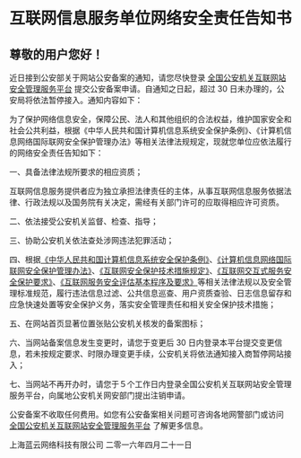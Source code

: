 <properties
	pageTitle="互联网信息服务单位网络安全责任告知书 | Azure"
    description="互联网信息服务单位网络安全责任告知书"
    services="public-security-registration"
    documentationCenter=""
    authors="will"
    manager="edwinc"
    editor=""
    tags="public-security-registration"/>
	
<tags ms.service="public-security-registration"
	ms.workload=""
	ms.tgt_pltfrm=""
	ms.devlang="na"
	ms.topic="article"
	ms.date="03/2017"
	wacn.date="03/2017"
	wacn.lang="cn" 
	ms.author="will"/>

# 互联网信息服务单位网络安全责任告知书
## 尊敬的用户您好！
 
近日接到公安部关于网站公安备案的通知，请您尽快登录 [全国公安机关互联网站安全管理服务平台](http://www.beian.gov.cn) 提交公安备案申请。自通知之日起，超过 30 日未办理的，公安局将依法暂停接入。通知内容如下：

为了保护网络信息安全，保障公民、法人和其他组织的合法权益，维护国家安全和社会公共利益，根据《中华人民共和国计算机信息系统安全保护条例》、《计算机信息网络国际联网安全保护管理办法》等相关法律法规规定，现就您单位应依法履行的网络安全责任告知如下：

一、具备法律法规所要求的相应资质；

互联网信息服务提供者应为独立承担法律责任的主体，从事互联网信息服务依据法律、行政法规以及国务院有关决定，需经有关部门许可的应取得相应许可资质。

二、依法接受公安机关监督、检查、指导；

三、协助公安机关依法查处涉网违法犯罪活动；

四、根据[《中华人民共和国计算机信息系统安全保护条例》](http://www.gov.cn/flfg/2005-08/06/content_20928.htm)、[《计算机信息网络国际联网安全保护管理办法》](http://www.gov.cn/gongbao/content/2011/content_1860856.htm)、[《互联网安全保护技术措施规定》](http://www.gov.cn/gongbao/content/2006/content_421771.htm)、[《互联网交互式服务安全保护要求》](http://www.beian.gov.cn/portal/index)、[《互联网服务安全评估基本程序及要求》](http://www.beian.gov.cn/portal/index)等相关法律法规以及安全管理标准规范，履行违法信息过滤、公共信息巡查、用户资质查验、日志信息留存和应急快速处置等安全保护义务，落实安全管理责任和相关安全保护技术措施；

五、在网站首页显著位置张贴公安机关核发的备案图标；

六、当网站备案信息发生变更时，请您于变更后 30 日内登录本平台提交变更信息，若未按规定要求、时限办理变更手续，公安机关将依法通知接入商暂停网站接入；

七、当网站不再开办时，请您于５个工作日内登录全国公安机关互联网站安全管理服务平台，向属地公安机关网安部门提出注销申请。

公安备案不收取任何费用。如您有公安备案相关问题可咨询各地网警部门或访问 [全国公安机关互联网站安全管理服务平台](http://www.beian.gov.cn)  了解更多信息。
 
上海蓝云网络科技有限公司
二零一六年四月二十一日
